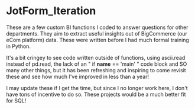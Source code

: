 # JotForm_Iteration

These are a few custom BI functions I coded to answer questions for other departments. They aim to extract useful insights out of BigCommerce (our eCom platform) data. These were written before I had much formal training in Python. 

It's a bit cringey to see code written outside of functions, using ascii.read instead of pd.read, the lack of an " if __name__ == 'main' " code block and SO many other things, but it has been refreshing and inspiring to come revisit these and see how much I've improved in less than a year!

I may update these if I get the time, but since I no longer work here, I don't have tons of incentive to do so. These projects would be a much better fit for SQL!
